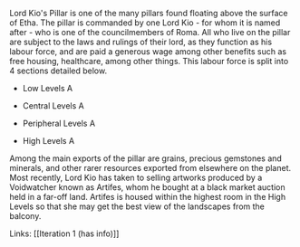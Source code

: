 Lord Kio's Pillar is one of the many pillars found floating above the surface of Etha. The pillar is commanded by one Lord Kio - for whom it is named after - who is one of the councilmembers of Roma. All who live on the pillar are subject to the laws and rulings of their lord, as they function as his labour force, and are paid a generous wage among other benefits such as free housing, healthcare, among other things. This labour force is split into 4 sections detailed below.

* Low Levels
     A

* Central Levels
     A

* Peripheral Levels
     A

* High Levels
     A

Among the main exports of the pillar are grains, precious gemstones and minerals, and other rarer resources exported from elsewhere on the planet. Most recently, Lord Kio has taken to selling artworks produced by a Voidwatcher known as Artifes, whom he bought at a black market auction held in a far-off land. Artifes is housed within the highest room in the High Levels so that she may get the best view of the landscapes from the balcony.

Links:
[[Iteration 1 (has info)]]